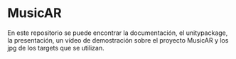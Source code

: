 # MusicAR
En este repositorio se puede encontrar la documentación, el unitypackage, la presentación, un vídeo de demostración sobre el proyecto MusicAR y los jpg de los targets que se utilizan.
